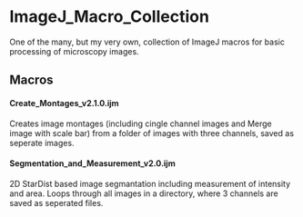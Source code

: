 # ImageJ_Macro_Collection
One of the many, but my very own, collection of ImageJ macros for basic processing of microscopy images.

## Macros

#### Create_Montages_v2.1.0.ijm
Creates image montages (including cingle channel images and Merge image with scale bar) from a folder of images with three channels, saved as seperate images.

#### Segmentation_and_Measurement_v2.0.ijm
2D StarDist based image segmantation including measurement of intensity and area. Loops through all images in a directory, where 3 channels are saved as seperated files.
